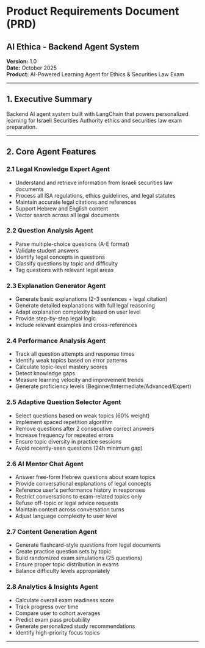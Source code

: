 # Product Requirements Document (PRD)
## AI Ethica - Backend Agent System

**Version:** 1.0  
**Date:** October 2025  
**Product:** AI-Powered Learning Agent for Ethics & Securities Law Exam

---

## 1. Executive Summary

Backend AI agent system built with LangChain that powers personalized learning for Israeli Securities Authority ethics and securities law exam preparation.

---

## 2. Core Agent Features

### 2.1 Legal Knowledge Expert Agent
- Understand and retrieve information from Israeli securities law documents
- Process all ISA regulations, ethics guidelines, and legal statutes
- Maintain accurate legal citations and references
- Support Hebrew and English content
- Vector search across all legal documents

### 2.2 Question Analysis Agent
- Parse multiple-choice questions (A-E format)
- Validate student answers
- Identify legal concepts in questions
- Classify questions by topic and difficulty
- Tag questions with relevant legal areas

### 2.3 Explanation Generator Agent
- Generate basic explanations (2-3 sentences + legal citation)
- Generate detailed explanations with full legal reasoning
- Adapt explanation complexity based on user level
- Provide step-by-step legal logic
- Include relevant examples and cross-references

### 2.4 Performance Analysis Agent
- Track all question attempts and response times
- Identify weak topics based on error patterns
- Calculate topic-level mastery scores
- Detect knowledge gaps
- Measure learning velocity and improvement trends
- Generate proficiency levels (Beginner/Intermediate/Advanced/Expert)

### 2.5 Adaptive Question Selector Agent
- Select questions based on weak topics (60% weight)
- Implement spaced repetition algorithm
- Remove questions after 2 consecutive correct answers
- Increase frequency for repeated errors
- Ensure topic diversity in practice sessions
- Avoid recently-seen questions (24h minimum gap)

### 2.6 AI Mentor Chat Agent
- Answer free-form Hebrew questions about exam topics
- Provide conversational explanations of legal concepts
- Reference user's performance history in responses
- Restrict conversations to exam-related topics only
- Refuse off-topic or legal advice requests
- Maintain context across conversation turns
- Adjust language complexity to user level

### 2.7 Content Generation Agent
- Generate flashcard-style questions from legal documents
- Create practice question sets by topic
- Build randomized exam simulations (25 questions)
- Ensure proper topic distribution in exams
- Balance difficulty levels appropriately

### 2.8 Analytics & Insights Agent
- Calculate overall exam readiness score
- Track progress over time
- Compare user to cohort averages
- Predict exam pass probability
- Generate personalized study recommendations
- Identify high-priority focus topics

---